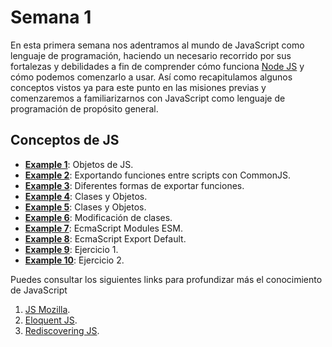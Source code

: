 # Semana 1
En esta primera semana nos adentramos al mundo de JavaScript como lenguaje de programación, haciendo un necesario recorrido por sus fortalezas y debilidades a fin de comprender cómo funciona [Node JS](https://nodejs.org/es/download/) y cómo podemos comenzarlo a usar. Así como recapitulamos algunos conceptos vistos ya para este punto en las misiones previas y comenzaremos a familiarizarnos con JavaScript como lenguaje de programación de propósito general.

## Conceptos de JS
- [**Example 1**](https://github.com/iRetr0o/playbook/tree/main/weekly_mission_1/example1): Objetos de JS.
- [**Example 2**](https://github.com/iRetr0o/playbook/tree/main/weekly_mission_1/example2): Exportando funciones entre scripts con CommonJS.
- [**Example 3**](https://github.com/iRetr0o/playbook/tree/main/weekly_mission_1/example3): Diferentes formas de exportar funciones.
- [**Example 4**](https://github.com/iRetr0o/playbook/tree/main/weekly_mission_1/example4): Clases y Objetos.
- [**Example 5**](https://github.com/iRetr0o/playbook/tree/main/weekly_mission_1/example5): Clases y Objetos.
- [**Example 6**](https://github.com/iRetr0o/playbook/tree/main/weekly_mission_1/example6): Modificación de clases.
- [**Example 7**](https://github.com/iRetr0o/playbook/tree/main/weekly_mission_1/example7): EcmaScript Modules ESM.
- [**Example 8**](https://github.com/iRetr0o/playbook/tree/main/weekly_mission_1/example8): EcmaScript Export Default.
- [**Example 9**](https://github.com/iRetr0o/playbook/blob/main/weekly_mission_1/main.js): Ejercicio 1.
- [**Example 10**](https://github.com/iRetr0o/playbook/tree/main/weekly_mission_1/example9): Ejercicio 2.

Puedes consultar los siguientes links para profundizar más el conocimiento de JavaScript
1. [JS Mozilla](https://developer.mozilla.org/es/docs/Learn/JavaScript).
2. [Eloquent JS](https://eloquentjavascript.net/).
3. [Rediscovering JS](https://pragprog.com/titles/ves6/rediscovering-javascript/).
